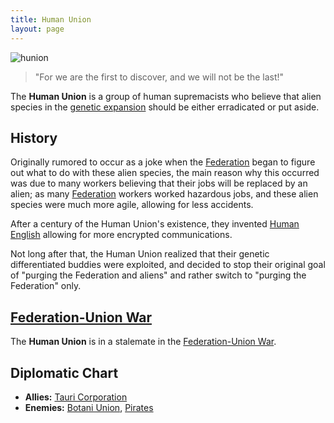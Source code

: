 ```yaml
---
title: Human Union
layout: page
---
```


![hunion](/images/flags/hunion.png)

> "For we are the first to discover, and we will not be the last!"

The **Human Union** is a group of human supremacists who believe that alien species in the [genetic expansion](/articles/events/genetic_expansion) should be either erradicated or put aside.

## History

Originally rumored to occur as a joke when the [Federation](/articles/factions/governments/federation) began to figure out what to do with these alien species, the main reason why this occurred was due to many workers believing that their jobs will be replaced by an alien; as many [Federation](../governments/federation) workers worked hazardous jobs, and these alien species were much more agile, allowing for less accidents.

After a century of the Human Union's existence, they invented [Human English](/articles/culture/languages/human_english) allowing for more encrypted communications.

Not long after that, the Human Union realized that their genetic differentiated buddies were exploited, and decided to stop their original goal of "purging the Federation and aliens" and rather switch to "purging the Federation" only.

## [Federation-Union War](../events/wars/federation_civil_war)

The **Human Union** is in a stalemate in the [Federation-Union War](/articles/events/wars/federation_civil_war).

## Diplomatic Chart

- **Allies:** [Tauri Corporation](/articles/factions/companies/tauri)
- **Enemies:** [Botani Union](botani), [Pirates](pirates)
